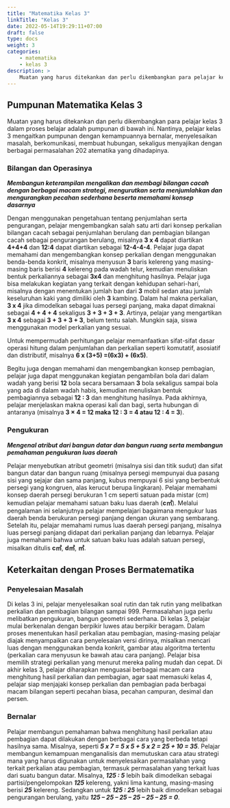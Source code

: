 ```yaml
---
title: "Matematika Kelas 3"
linkTitle: "Kelas 3"
date: 2022-05-14T19:29:11+07:00
draft: false
type: docs
weight: 3
categories:
    - matematika
    - kelas 3
description: >
    Muatan yang harus ditekankan dan perlu dikembangkan para pelajar kelas 3 dalam proses belajar adalah pumpunan di bawah ini. Nantinya, pelajar kelas 3 mengaitkan pumpunan dengan kemampuannya bernalar, menyelesaikan masalah, berkomunikasi, membuat hubungan, sekaligus menyajikan dengan berbagai permasalahan 202 atematika yang dihadapinya.
---
```


## Pumpunan Matematika Kelas 3
Muatan yang harus ditekankan dan perlu dikembangkan para pelajar kelas 3 dalam proses belajar adalah pumpunan di bawah ini. Nantinya, pelajar kelas 3 mengaitkan pumpunan dengan kemampuannya bernalar, menyelesaikan masalah, berkomunikasi, membuat hubungan, sekaligus menyajikan dengan berbagai permasalahan 202 atematika yang dihadapinya.

### Bilangan dan Operasinya
***Membangun keterampilan mengalikan dan membagi bilangan cacah dengan berbagai macam strategi, mengurutkan serta menjumlahkan dan mengurangkan pecahan sederhana beserta memahami konsep dasarnya***

Dengan menggunakan pengetahuan tentang penjumlahan serta pengurangan, pelajar mengembangkan salah satu arti dari konsep perkalian bilangan cacah sebagai penjumlahan berulang dan pembagian bilangan cacah sebagai pengurangan berulang, misalnya **3 x 4** dapat diartikan **4+4+4** dan **12:4** dapat diartikan sebagai **12-4-4-4**. Pelajar juga dapat memahami dan mengembangkan konsep perkalian dengan menggunakan benda-benda konkrit, misalnya menyusun **3** baris kelereng yang masing-masing baris berisi **4** kelereng pada wadah telur, kemudian menuliskan bentuk perkaliannya sebagai **3x4** dan menghitung hasilnya. Pelajar juga bisa melakukan kegiatan yang terkait dengan kehidupan sehari-hari, misalnya dengan menentukan jumlah ban dari **3** mobil sedan atau jumlah keseluruhan kaki yang dimiliki oleh **3** kambing. Dalam hal makna perkalian, **3 x 4** jika dimodelkan sebagai luas persegi panjang, maka dapat dimaknai sebagai **4 + 4 + 4** sekaligus **3 + 3 + 3 + 3**. Artinya, pelajar yang mengartikan **3 x 4** sebagai **3 + 3 + 3 + 3**, belum tentu salah. Mungkin saja, siswa menggunakan model perkalian yang sesuai.

Untuk mempermudah perhitungan pelajar memanfaatkan sifat-sifat dasar operasi hitung dalam penjumlahan dan perkalian seperti komutatif, asosiatif dan distributif, misalnya **6 x (3+5) =(6x3) + (6x5)**.

Begitu juga dengan memahami dan mengembangkan konsep pembagian, pelajar juga dapat menggunakan kegiatan pengambilan bola dari dalam wadah yang berisi **12** bola secara bersamaan **3** bola sekaligus sampai bola yang ada di dalam wadah habis, kemudian menuliskan bentuk pembagiannya sebagai **12 : 3** dan menghitung hasilnya. Pada akhirnya, pelajar menjelaskan makna operasi kali dan bagi, serta hubungan di antaranya (misalnya **3 × 4 = 12 maka 12 : 3 = 4 atau 12 ∶ 4 = 3**).

### Pengukuran
***Mengenal atribut dari bangun datar dan bangun ruang serta membangun pemahaman pengukuran luas daerah***

Pelajar menyebutkan atribut geometri (misalnya sisi dan titik sudut) dan sifat bangun datar dan bangun ruang (misalnya persegi mempunyai dua pasang sisi yang sejajar dan sama panjang, kubus mempuyai 6 sisi yang berbentuk persegi yang kongruen, alas kerucut berupa lingkaran). Pelajar memahami konsep daerah persegi berukuran 1 cm seperti satuan pada mistar (cm) kemudian pelajar memahami satuan baku luas daerah (**c&#13217;**). Melalui pengalaman ini selanjutnya pelajar mempelajari bagaimana mengukur luas daerah benda berukuran persegi panjang dengan ukuran yang sembarang. Setelah itu, pelajar memahami rumus luas daerah persegi panjang, misalnya luas persegi panjang didapat dari perkalian panjang dan lebarnya. Pelajar juga memahami bahwa untuk satuan baku luas adalah satuan persegi, misalkan ditulis **c&#13217;**, **d&#13217;**, **&#13217;**.

## Keterkaitan dengan Proses Bermatematika
### Penyelesaian Masalah
Di kelas 3 ini, pelajar menyelesaikan soal rutin dan tak rutin yang melibatkan perkalian dan pembagian bilangan sampai 999. Permasalahan juga perlu melibatkan pengukuran, bangun geometri sederhana. Di kelas 3, pelajar mulai berkenalan dengan berpikir luwes atau berpikir beragam. Dalam proses menentukan hasil perkalian atau pembagian, masing-masing pelajar diajak menyampaikan cara penyelesaian versi dirinya, misalkan mencari luas dengan menggunakan benda konkrit, gambar atau algoritma tertentu (perkalian cara menyusun ke bawah atau cara panjang). Pelajar bisa memilih strategi perkalian yang menurut mereka paling mudah dan cepat. Di akhir kelas 3, pelajar diharapkan menguasai berbagai macam cara menghitung hasil perkalian dan pembagian, agar saat memasuki kelas 4, pelajar siap menjajaki konsep perkalian dan pembagian pada berbagai macam bilangan seperti pecahan biasa, pecahan campuran, desimal dan persen.

### Bernalar
Pelajar membangun pemahaman bahwa menghitung hasil perkalian atau pembagian dapat dilakukan dengan berbagai cara yang berbeda tetapi hasilnya sama. Misalnya, seperti ***5 x 7 = 5 x 5 + 5 x 2 = 25 + 10 = 35***. Pelajar membangun kemampuan menganalisis dan memutuskan cara atau strategi mana yang harus digunakan untuk menyelesaikan permasalahan yang terkait perkalian atau pembagian, termasuk permasalahan yang terkait luas dari suatu bangun datar. Misalnya, ***125 : 5*** lebih baik dimodelkan sebagai partisi/pengelompokan ***125*** kelereng, yakni lima kantung, masing-masing berisi ***25*** kelereng. Sedangkan untuk ***125 : 25*** lebih baik dimodelkan sebagai pengurangan berulang, yaitu ***125 – 25 – 25 – 25 – 25 – 25 = 0***.
